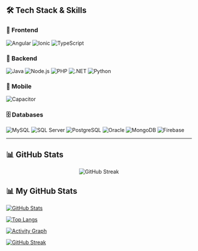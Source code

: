 ## 🛠️ Tech Stack & Skills

### 🎨 Frontend
![Angular](https://img.shields.io/badge/Angular-DD0031?style=for-the-badge&logo=angular&logoColor=white)
![Ionic](https://img.shields.io/badge/Ionic-3880FF?style=for-the-badge&logo=ionic&logoColor=white)
![TypeScript](https://img.shields.io/badge/TypeScript-3178C6?style=for-the-badge&logo=typescript&logoColor=white)

### 🔧 Backend
![Java](https://img.shields.io/badge/Java-007396?style=for-the-badge&logo=java&logoColor=white)
![Node.js](https://img.shields.io/badge/Node.js-339933?style=for-the-badge&logo=node.js&logoColor=white)
![PHP](https://img.shields.io/badge/PHP-777BB4?style=for-the-badge&logo=php&logoColor=white)
![.NET](https://img.shields.io/badge/.NET-512BD4?style=for-the-badge&logo=dotnet&logoColor=white)
![Python](https://img.shields.io/badge/Python-3776AB?style=for-the-badge&logo=python&logoColor=white)

### 📱 Mobile
![Capacitor](https://img.shields.io/badge/Capacitor-119EFF?style=for-the-badge&logo=capacitor&logoColor=white)

### 🗄️ Databases
![MySQL](https://img.shields.io/badge/MySQL-4479A1?style=for-the-badge&logo=mysql&logoColor=white)
![SQL Server](https://img.shields.io/badge/SQL%20Server-CC2927?style=for-the-badge&logo=microsoft-sql-server&logoColor=white)
![PostgreSQL](https://img.shields.io/badge/PostgreSQL-336791?style=for-the-badge&logo=postgresql&logoColor=white)
![Oracle](https://img.shields.io/badge/Oracle-F80000?style=for-the-badge&logo=oracle&logoColor=white)
![MongoDB](https://img.shields.io/badge/MongoDB-47A248?style=for-the-badge&logo=mongodb&logoColor=white)
![Firebase](https://img.shields.io/badge/Firebase-FFCA28?style=for-the-badge&logo=firebase&logoColor=black)

---

## 📊 GitHub Stats

<p align="center">
  <img src="https://streak-stats.demolab.com/?user=RamiroRepos&theme=tokyonight" alt="GitHub Streak"/>
</p>

## 📊 My GitHub Stats

[![GitHub Stats](https://github-readme-stats.vercel.app/api?username=TU_USUARIO&show_icons=true&theme=tokyonight)](https://github.com/TU_USUARIO)

[![Top Langs](https://github-readme-stats.vercel.app/api/top-langs/?username=TU_USUARIO&theme=tokyonight&layout=compact)](https://github.com/TU_USUARIO)

[![Activity Graph](https://github-readme-activity-graph.vercel.app/graph?username=TU_USUARIO&theme=tokyonight)](https://github.com/TU_USUARIO)

[![GitHub Streak](https://streak-stats.demolab.com/?user=TU_USUARIO&theme=tokyonight)](https://github.com/TU_USUARIO)

